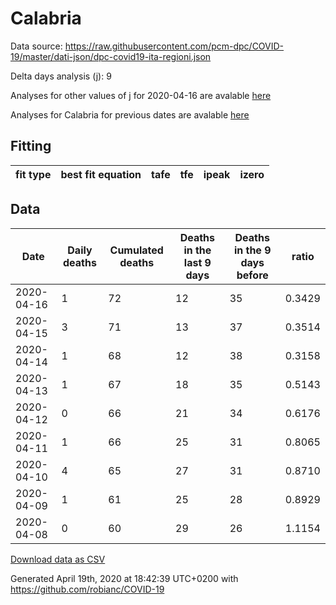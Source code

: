 # Calabria

Data source: https://raw.githubusercontent.com/pcm-dpc/COVID-19/master/dati-json/dpc-covid19-ita-regioni.json

Delta days analysis (j): 9

Analyses for other values of j for 2020-04-16 are avalable [here](../2020-04-16/README.md)

Analyses for Calabria for previous dates are avalable [here](../README.md)

## Fitting 
|fit type|best fit equation|tafe|tfe|ipeak|izero|
|-------|-----|--------|------|---|---|

## Data
|Date|Daily deaths|Cumulated deaths|Deaths in the last 9 days|Deaths in the 9 days before|ratio|
|----|----------|-----------|-------|--------------------|-----|
|2020-04-16|1|72|12|35|0.3429|
|2020-04-15|3|71|13|37|0.3514|
|2020-04-14|1|68|12|38|0.3158|
|2020-04-13|1|67|18|35|0.5143|
|2020-04-12|0|66|21|34|0.6176|
|2020-04-11|1|66|25|31|0.8065|
|2020-04-10|4|65|27|31|0.8710|
|2020-04-09|1|61|25|28|0.8929|
|2020-04-08|0|60|29|26|1.1154|

[Download data as CSV](COVID-19_calabria_j9_2020-04-16.csv)

Generated April 19th, 2020 at 18:42:39 UTC+0200 with https://github.com/robianc/COVID-19
